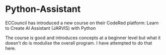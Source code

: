 # Python-Assistant
ECCouncil has introduced a new course on their CodeRed platform: Learn to Create AI Assistant (JARVIS) with Python

The course is good and introduces concepts at a beginner level but what it doesn't do is modulise the overall program. I have attempted to do that here. 